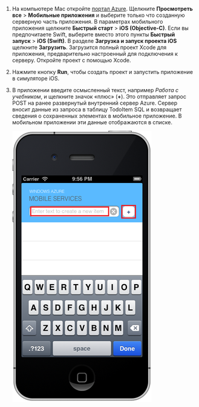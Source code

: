 
1. На компьютере Mac откройте [портал Azure]. Щелкните **Просмотреть все** > **Мобильные приложения** и выберите только что созданную серверную часть приложения. В параметрах мобильного приложения щелкните **Быстрый старт** > **iOS (Objective-C)**. Если вы предпочитаете Swift, выберите вместо этого пункты **Быстрый запуск** > **iOS (Swift)**. В разделе **Загрузка и запуск проекта iOS** щелкните **Загрузить**. Загрузится полный проект Xcode для приложения, предварительно настроенный для подключения к серверу. Откройте проект с помощью Xcode.

2. Нажмите кнопку **Run**, чтобы создать проект и запустить приложение в симуляторе iOS.

3. В приложении введите осмысленный текст, например _Работа с учебником_, и щелкните значок «плюс» (**+**). Это отправляет запрос POST на ранее развернутый внутренний сервер Azure. Сервер вносит данные из запроса в таблицу TodoItem SQL и возвращает сведения о сохраненных элементах в мобильное приложение. В мобильном приложении эти данные отображаются в списке.

   	![](./media/mobile-services-ios-run-app/mobile-quickstart-startup-ios.png)

[портал Azure]: https://portal.azure.com/

<!---HONumber=August15_HO8-->